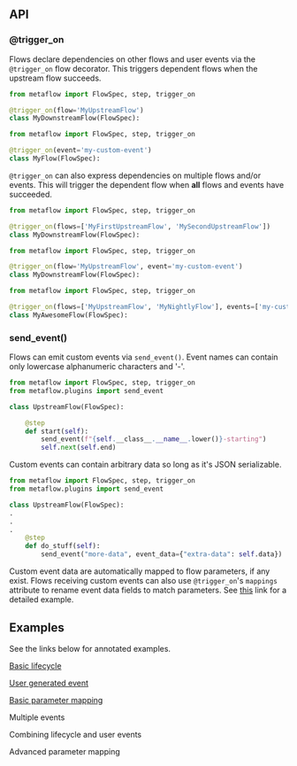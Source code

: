 ## API

### @trigger_on

Flows declare dependencies on other flows and user events via the `@trigger_on` flow decorator. This triggers dependent flows when the upstream flow succeeds.

```python
from metaflow import FlowSpec, step, trigger_on

@trigger_on(flow='MyUpstreamFlow')
class MyDownstreamFlow(FlowSpec):
```

```python
from metaflow import FlowSpec, step, trigger_on

@trigger_on(event='my-custom-event')
class MyFlow(FlowSpec):
```

`@trigger_on` can also express dependencies on multiple flows and/or events. This will trigger the dependent flow when **all** flows and events have succeeded.

```python
from metaflow import FlowSpec, step, trigger_on

@trigger_on(flows=['MyFirstUpstreamFlow', 'MySecondUpstreamFlow'])
class MyDownstreamFlow(FlowSpec):
```
```python
from metaflow import FlowSpec, step, trigger_on

@trigger_on(flow='MyUpstreamFlow', event='my-custom-event')
class MyDownstreamFlow(FlowSpec):
```

```python
from metaflow import FlowSpec, step, trigger_on

@trigger_on(flows=['MyUpstreamFlow', 'MyNightlyFlow'], events=['my-custom-event1', 'my-custom-event2'])
class MyAwesomeFlow(FlowSpec):
```

### send_event()

Flows can emit custom events via `send_event()`. Event names can contain only lowercase alphanumeric characters and '-'.

```python
from metaflow import FlowSpec, step, trigger_on
from metaflow.plugins import send_event

class UpstreamFlow(FlowSpec):

    @step
    def start(self):
        send_event(f"{self.__class__.__name__.lower()}-starting")
        self.next(self.end)
```

Custom events can contain arbitrary data so long as it's JSON serializable.

```python
from metaflow import FlowSpec, step, trigger_on
from metaflow.plugins import send_event

class UpstreamFlow(FlowSpec):
.
.
.
    @step
    def do_stuff(self):
        send_event("more-data", event_data={"extra-data": self.data})
```

Custom event data are automatically mapped to flow parameters, if any exist. Flows receiving custom events can also use `@trigger_on`'s `mappings` attribute
to rename event data fields to match parameters. See [this](./basic_parameters.md) link for a detailed example.

## Examples

See the links below for annotated examples.

[Basic lifecycle](./examples/basic_lifecycle.md)

[User generated event](./examples/user_event.md)

[Basic parameter mapping](./examples/basic_parameters.md)

Multiple events

Combining lifecycle and user events

Advanced parameter mapping